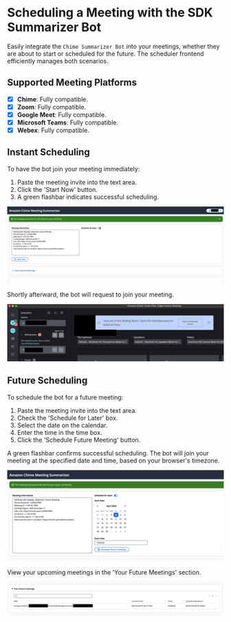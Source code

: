 # Scheduling a Meeting with the SDK Summarizer Bot 

Easily integrate the `Chime Summarizer Bot` into your meetings, whether they are about to start or scheduled for the future. The scheduler frontend efficiently manages both scenarios.

## Supported Meeting Platforms
- [x] **Chime**: Fully compatible.
- [x] **Zoom**: Fully compatible.
- [x] **Google Meet**: Fully compatible.
- [x] **Microsoft Teams**: Fully compatible.
- [x] **Webex**: Fully compatible.

## Instant Scheduling

To have the bot join your meeting immediately:

1. Paste the meeting invite into the text area.
2. Click the 'Start Now' button.
3. A green flashbar indicates successful scheduling.

![Instant Scheduling Success Indicator](../static/instant-scheduling.png)

Shortly afterward, the bot will request to join your meeting.

![Bot Joining Prompt](../static/bot-joining.png)

## Future Scheduling

To schedule the bot for a future meeting:

1. Paste the meeting invite into the text area.
2. Check the 'Schedule for Later' box.
3. Select the date on the calendar.
4. Enter the time in the time box.
5. Click the 'Schedule Future Meeting' button.

A green flashbar confirms successful scheduling. The bot will join your meeting at the specified date and time, based on your browser's timezone.

![Future Scheduling Interface](../static/future-scheduling.png)

View your upcoming meetings in the 'Your Future Meetings' section.

![Future Scheduling Confirmation](../static/schedule-confirmation.png)